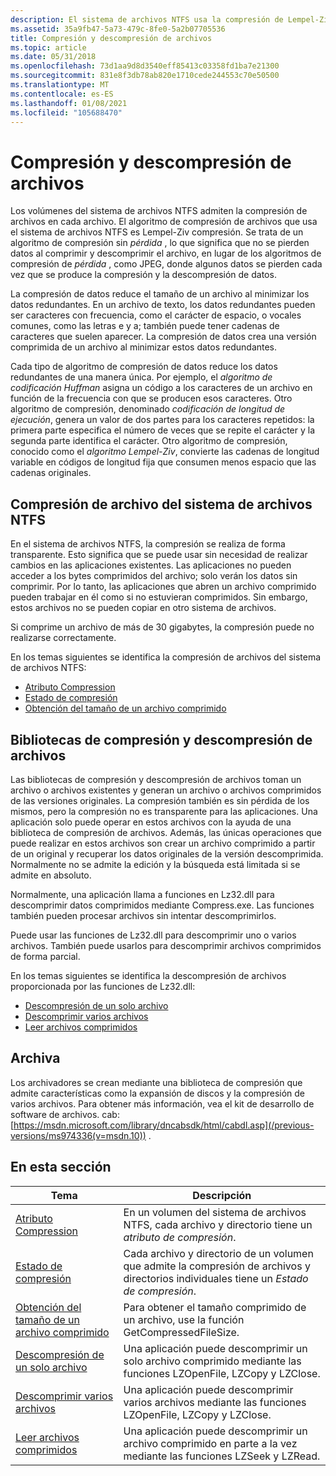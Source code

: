 ```yaml
---
description: El sistema de archivos NTFS usa la compresión de Lempel-Ziv, que es un algoritmo de compresión sin pérdida.
ms.assetid: 35a9fb47-5a73-479c-8fe0-5a2b07705536
title: Compresión y descompresión de archivos
ms.topic: article
ms.date: 05/31/2018
ms.openlocfilehash: 73d1aa9d8d3540eff85413c03358fd1ba7e21300
ms.sourcegitcommit: 831e8f3db78ab820e1710cede244553c70e50500
ms.translationtype: MT
ms.contentlocale: es-ES
ms.lasthandoff: 01/08/2021
ms.locfileid: "105688470"
---
```

# <a name="file-compression-and-decompression"></a>Compresión y descompresión de archivos

Los volúmenes del sistema de archivos NTFS admiten la compresión de archivos en cada archivo. El algoritmo de compresión de archivos que usa el sistema de archivos NTFS es Lempel-Ziv compresión. Se trata de un algoritmo de compresión sin *pérdida* , lo que significa que no se pierden datos al comprimir y descomprimir el archivo, en lugar de los algoritmos de compresión de *pérdida* , como JPEG, donde algunos datos se pierden cada vez que se produce la compresión y la descompresión de datos.

La compresión de datos reduce el tamaño de un archivo al minimizar los datos redundantes. En un archivo de texto, los datos redundantes pueden ser caracteres con frecuencia, como el carácter de espacio, o vocales comunes, como las letras e y a; también puede tener cadenas de caracteres que suelen aparecer. La compresión de datos crea una versión comprimida de un archivo al minimizar estos datos redundantes.

Cada tipo de algoritmo de compresión de datos reduce los datos redundantes de una manera única. Por ejemplo, el *algoritmo de codificación Huffman* asigna un código a los caracteres de un archivo en función de la frecuencia con que se producen esos caracteres. Otro algoritmo de compresión, denominado *codificación de longitud de ejecución*, genera un valor de dos partes para los caracteres repetidos: la primera parte especifica el número de veces que se repite el carácter y la segunda parte identifica el carácter. Otro algoritmo de compresión, conocido como el *algoritmo Lempel-Ziv*, convierte las cadenas de longitud variable en códigos de longitud fija que consumen menos espacio que las cadenas originales.

## <a name="the-ntfs-file-system-file-compression"></a>Compresión de archivo del sistema de archivos NTFS

En el sistema de archivos NTFS, la compresión se realiza de forma transparente. Esto significa que se puede usar sin necesidad de realizar cambios en las aplicaciones existentes. Las aplicaciones no pueden acceder a los bytes comprimidos del archivo; solo verán los datos sin comprimir. Por lo tanto, las aplicaciones que abren un archivo comprimido pueden trabajar en él como si no estuvieran comprimidos. Sin embargo, estos archivos no se pueden copiar en otro sistema de archivos.

Si comprime un archivo de más de 30 gigabytes, la compresión puede no realizarse correctamente.

En los temas siguientes se identifica la compresión de archivos del sistema de archivos NTFS:

-   [Atributo Compression](compression-attribute.md)
-   [Estado de compresión](compression-state.md)
-   [Obtención del tamaño de un archivo comprimido](obtaining-the-size-of-a-compressed-file.md)

## <a name="file-compression-and-decompression-libraries"></a>Bibliotecas de compresión y descompresión de archivos

Las bibliotecas de compresión y descompresión de archivos toman un archivo o archivos existentes y generan un archivo o archivos comprimidos de las versiones originales. La compresión también es sin pérdida de los mismos, pero la compresión no es transparente para las aplicaciones. Una aplicación solo puede operar en estos archivos con la ayuda de una biblioteca de compresión de archivos. Además, las únicas operaciones que puede realizar en estos archivos son crear un archivo comprimido a partir de un original y recuperar los datos originales de la versión descomprimida. Normalmente no se admite la edición y la búsqueda está limitada si se admite en absoluto.

Normalmente, una aplicación llama a funciones en Lz32.dll para descomprimir datos comprimidos mediante Compress.exe. Las funciones también pueden procesar archivos sin intentar descomprimirlos.

Puede usar las funciones de Lz32.dll para descomprimir uno o varios archivos. También puede usarlos para descomprimir archivos comprimidos de forma parcial.

En los temas siguientes se identifica la descompresión de archivos proporcionada por las funciones de Lz32.dll:

-   [Descompresión de un solo archivo](decompressing-a-single-file.md)
-   [Descomprimir varios archivos](decompressing-multiple-files.md)
-   [Leer archivos comprimidos](reading-from-compressed-files.md)

## <a name="cabinets"></a>Archiva

Los archivadores se crean mediante una biblioteca de compresión que admite características como la expansión de discos y la compresión de varios archivos. Para obtener más información, vea el kit de desarrollo de software de archivos. cab: [https://msdn.microsoft.com/library/dncabsdk/html/cabdl.asp](/previous-versions/ms974336(v=msdn.10)) .

## <a name="in-this-section"></a>En esta sección



| Tema                                                                                             | Descripción                                                                                                                              |
|---------------------------------------------------------------------------------------------------|------------------------------------------------------------------------------------------------------------------------------------------|
| [Atributo Compression](compression-attribute.md)<br/>                                     | En un volumen del sistema de archivos NTFS, cada archivo y directorio tiene un *atributo de compresión*.<br/>                                         |
| [Estado de compresión](compression-state.md)<br/>                                             | Cada archivo y directorio de un volumen que admite la compresión de archivos y directorios individuales tiene un *Estado de compresión*.<br/> |
| [Obtención del tamaño de un archivo comprimido](obtaining-the-size-of-a-compressed-file.md)<br/> | Para obtener el tamaño comprimido de un archivo, use la función GetCompressedFileSize.<br/>                                               |
| [Descompresión de un solo archivo](decompressing-a-single-file.md)<br/>                         | Una aplicación puede descomprimir un solo archivo comprimido mediante las funciones LZOpenFile, LZCopy y LZClose.<br/>                |
| [Descomprimir varios archivos](decompressing-multiple-files.md)<br/>                       | Una aplicación puede descomprimir varios archivos mediante las funciones LZOpenFile, LZCopy y LZClose.<br/>                          |
| [Leer archivos comprimidos](reading-from-compressed-files.md)<br/>                     | Una aplicación puede descomprimir un archivo comprimido en parte a la vez mediante las funciones LZSeek y LZRead.<br/>                 |



 

 

